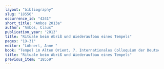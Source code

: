 ```yaml
---
layout: "bibliography"
slug: "18556"
occurrence_id: "4241"
short_title: "Ambos 2013a"
author: "Ambos, Claus"
publication_year: "2013"
title: "Rituale beim Abriß und Wiederaufbau eines Tempels"
pages: "19-31"
editor: "Löhnert, Anne "
book: "Tempel im Alten Orient. 7. Internationales Colloquium der Deutschen Orient-Gesellschaft 11.-13. Oktober 2009, München, Colloquien der Deutschen Orient-Gesellschaft (Wiesbaden)"
title: "Rituale beim Abriß und Wiederaufbau eines Tempels"
previous_item: "18559"
---
```

